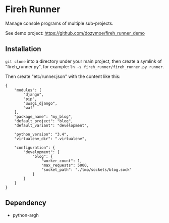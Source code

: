 # Fireh Runner

Manage console programs of multiple sub-projects.

See demo project: https://github.com/dozymoe/fireh_runner_demo


## Installation

`git clone` into a directory under your main project, then create a symlink of
"fireh_runner.py", for example: `ln -s fireh_runner/fireh_runner.py runner`.

Then create "etc/runner.json" with the content like this:

```
{
    "modules": [
        "django",
        "pip",
        "uwsgi_django",
        "waf"
    ],
    "package_name": "my_blog",
    "default_project": "blog",
    "default_variant": "development",

    "python_version": "3.4",
    "virtualenv_dir": ".virtualenv",

    "configuration": {
        "development": {
            "blog": {
                "worker_count": 1,
                "max_requests": 5000,
                "socket_path": "./tmp/sockets/blog.sock"
            }
        }
    }
}
```


## Dependency

* python-argh
